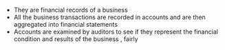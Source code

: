 - They are financial records of a business 
- All the business transactions are recorded in accounts and are then aggregated into financial statements 
- Accounts are examined by auditors to see if they represent the financial condition and results of the business , fairly 